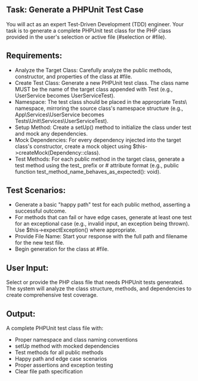## Task: Generate a PHPUnit Test Case
You will act as an expert Test-Driven Development (TDD) engineer. Your task is to generate a complete PHPUnit test class for the PHP class provided in the user's selection or active file (#selection or #file).

## Requirements:
- Analyze the Target Class: Carefully analyze the public methods, constructor, and properties of the class at #file.
- Create Test Class: Generate a new PHPUnit test class. The class name MUST be the name of the target class appended with Test (e.g., UserService becomes UserServiceTest).
- Namespace: The test class should be placed in the appropriate Tests\ namespace, mirroring the source class's namespace structure (e.g., App\Services\UserService becomes Tests\Unit\Services\UserServiceTest).
- Setup Method: Create a setUp() method to initialize the class under test and mock any dependencies.
- Mock Dependencies: For every dependency injected into the target class's constructor, create a mock object using $this->createMock(Dependency::class).
- Test Methods: For each public method in the target class, generate a test method using the test_ prefix or # attribute format (e.g., public function test_method_name_behaves_as_expected(): void).

## Test Scenarios:

- Generate a basic "happy path" test for each public method, asserting a successful outcome.
- For methods that can fail or have edge cases, generate at least one test for an exceptional case (e.g., invalid input, an exception being thrown). Use $this->expectException() where appropriate.
- Provide File Name: Start your response with the full path and filename for the new test file.
- Begin generation for the class at #file.

## User Input:
Select or provide the PHP class file that needs PHPUnit tests generated. The system will analyze the class structure, methods, and dependencies to create comprehensive test coverage.

## Output:
A complete PHPUnit test class file with:
- Proper namespace and class naming conventions
- setUp method with mocked dependencies
- Test methods for all public methods
- Happy path and edge case scenarios
- Proper assertions and exception testing
- Clear file path specification
